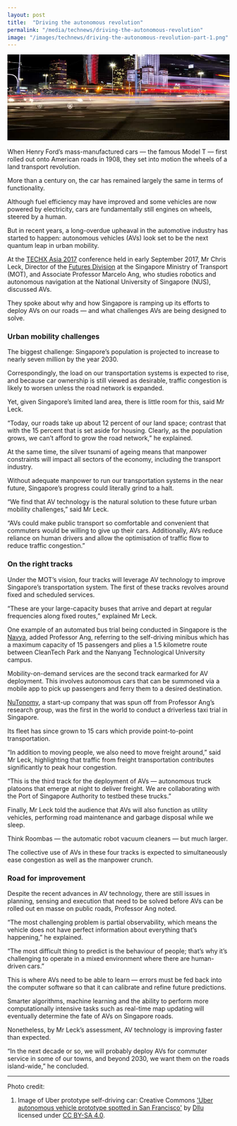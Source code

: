 ```yaml
---
layout: post
title:  "Driving the autonomous revolution"
permalink: "/media/technews/driving-the-autonomous-revolution"
image: "/images/technews/driving-the-autonomous-revolution-part-1.png"
---
```


![Driving the autonomous revolution](/images/technews/driving-the-autonomous-revolution-part-1.png)

When Henry Ford’s mass-manufactured cars — the famous Model T — first rolled out onto American roads in 1908, they set into motion the wheels of a land transport revolution.

More than a century on, the car has remained largely the same in terms of functionality.

Although fuel efficiency may have improved and some vehicles are now powered by electricity, cars are fundamentally still engines on wheels, steered by a human.

But in recent years, a long-overdue upheaval in the automotive industry has started to happen: autonomous vehicles (AVs) look set to be the next quantum leap in urban mobility.

At the [TECHX Asia 2017](https://www.facebook.com/techxasia/) conference held in early September 2017, Mr Chris Leck, Director of the [Futures Division](https://www.mot.gov.sg/About-MOT/Corporate-Profile/Organisation-Structure/) at the Singapore Ministry of Transport (MOT), and Associate Professor Marcelo Ang, who studies robotics and autonomous navigation at the National University of Singapore (NUS), discussed AVs.

They spoke about why and how Singapore is ramping up its efforts to deploy AVs on our roads — and what challenges AVs are being designed to solve.

### **Urban mobility challenges**
The biggest challenge: Singapore’s population is projected to increase to nearly seven million by the year 2030.

Correspondingly, the load on our transportation systems is expected to rise, and because car ownership is still viewed as desirable, traffic congestion is likely to worsen unless the road network is expanded.

Yet, given Singapore’s limited land area, there is little room for this, said Mr Leck.

“Today, our roads take up about 12 percent of our land space; contrast that with the 15 percent that is set aside for housing. Clearly, as the population grows, we can’t afford to grow the road network,” he explained.

At the same time, the silver tsunami of ageing means that manpower constraints will impact all sectors of the economy, including the transport industry.

Without adequate manpower to run our transportation systems in the near future, Singapore’s progress could literally grind to a halt.

“We find that AV technology is the natural solution to these future urban mobility challenges,” said Mr Leck.

“AVs could make public transport so comfortable and convenient that commuters would be willing to give up their cars. Additionally, AVs reduce reliance on human drivers and allow the optimisation of traffic flow to reduce traffic congestion.”

### **On the right tracks**
Under the MOT’s vision, four tracks will leverage AV technology to improve Singapore’s transportation system. The first of these tracks revolves around fixed and scheduled services.

“These are your large-capacity buses that arrive and depart at regular frequencies along fixed routes,” explained Mr Leck.

One example of an automated bus trial being conducted in Singapore is the [Navya](https://www.channelnewsasia.com/news/singapore/ntu-testing-new-driverless-mini-bus-7642842), added Professor Ang, referring to the self-driving minibus which has a maximum capacity of 15 passengers and plies a 1.5 kilometre route between CleanTech Park and the Nanyang Technological University campus.

Mobility-on-demand services are the second track earmarked for AV deployment. This involves autonomous cars that can be summoned via a mobile app to pick up passengers and ferry them to a desired destination.

[NuTonomy](https://www.nutonomy.com/), a start-up company that was spun off from Professor Ang’s research group, was the first in the world to conduct a driverless taxi trial in Singapore.

Its fleet has since grown to 15 cars which provide point-to-point transportation.

“In addition to moving people, we also need to move freight around,” said Mr Leck, highlighting that traffic from freight transportation contributes significantly to peak hour congestion.

“This is the third track for the deployment of AVs — autonomous truck platoons that emerge at night to deliver freight. We are collaborating with the Port of Singapore Authority to testbed these trucks.”

Finally, Mr Leck told the audience that AVs will also function as utility vehicles, performing road maintenance and garbage disposal while we sleep.

Think Roombas — the automatic robot vacuum cleaners — but much larger.

The collective use of AVs in these four tracks is expected to simultaneously ease congestion as well as the manpower crunch.

### **Road for improvement**
Despite the recent advances in AV technology, there are still issues in planning, sensing and execution that need to be solved before AVs can be rolled out en masse on public roads, Professor Ang noted.

“The most challenging problem is partial observability, which means the vehicle does not have perfect information about everything that’s happening,” he explained.

“The most difficult thing to predict is the behaviour of people; that’s why it’s challenging to operate in a mixed environment where there are human-driven cars.”

This is where AVs need to be able to learn — errors must be fed back into the computer software so that it can calibrate and refine future predictions.

Smarter algorithms, machine learning and the ability to perform more computationally intensive tasks such as real-time map updating will eventually determine the fate of AVs on Singapore roads.

Nonetheless, by Mr Leck’s assessment, AV technology is improving faster than expected.

“In the next decade or so, we will probably deploy AVs for commuter service in some of our towns, and beyond 2030, we want them on the roads island-wide,” he concluded.

---

Photo credit:
1. Image of Uber prototype self-driving car: Creative Commons ['Uber autonomous vehicle prototype spotted in San Francisco'](https://en.wikipedia.org/wiki/History_of_autonomous_cars#/media/File:Self_driving_Uber_prototype_in_San_Francisco.jpg) by [Dllu](https://commons.wikimedia.org/wiki/User:Dllu) licensed under [CC BY-SA 4.0](https://creativecommons.org/licenses/by-sa/4.0/).
